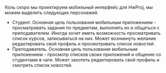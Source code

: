 Коль скоро мы  проектируем мобильный интерфейс для HwProj, мы можем выделить следующих персонажей.

- Студент. Основная цель пользования мобильным приложением - просматривать задания по предметам, выполнять их и общаться с преподавателем. 
Иногда хочет иметь возможность просматривать список курсов, записываться на них. Может возникнуть желание редактировать свой профиль и просмотривать список новостей.
- Преподаватель. Основная цель пользования мобильным приложением - просмотр списков своих приложений и общение со студентами в чате. Может захотеть редактировать свой профиль и смотреть список новостей.


